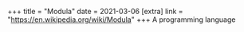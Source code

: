 +++
title = "Modula"
date = 2021-03-06
[extra]
link = "https://en.wikipedia.org/wiki/Modula"
+++
A programming language

